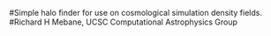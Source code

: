 #Simple halo finder for use on cosmological simulation density fields.
#Richard H Mebane, UCSC Computational Astrophysics Group

